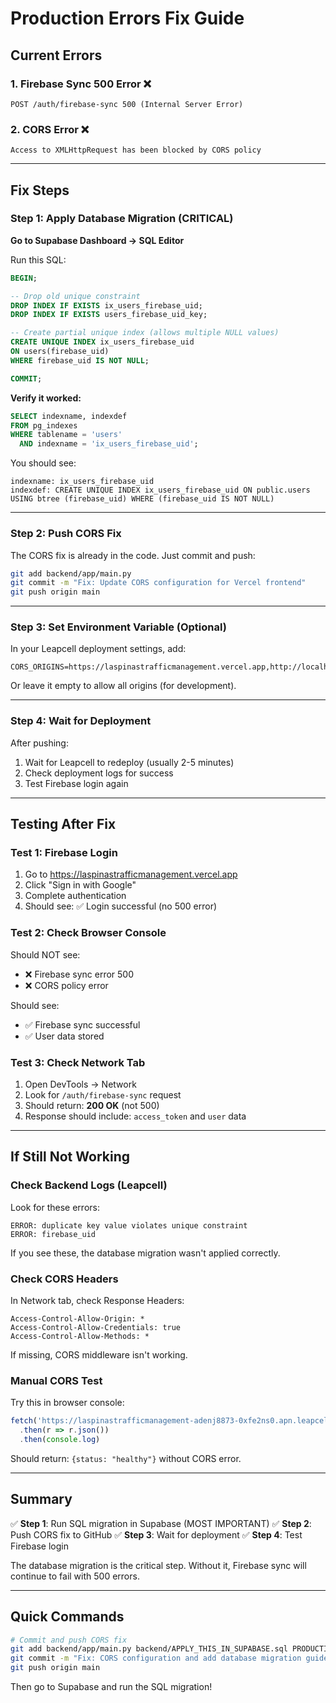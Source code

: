 # Production Errors Fix Guide

## Current Errors

### 1. Firebase Sync 500 Error ❌
```
POST /auth/firebase-sync 500 (Internal Server Error)
```

### 2. CORS Error ❌
```
Access to XMLHttpRequest has been blocked by CORS policy
```

---

## Fix Steps

### Step 1: Apply Database Migration (CRITICAL)

**Go to Supabase Dashboard → SQL Editor**

Run this SQL:

```sql
BEGIN;

-- Drop old unique constraint
DROP INDEX IF EXISTS ix_users_firebase_uid;
DROP INDEX IF EXISTS users_firebase_uid_key;

-- Create partial unique index (allows multiple NULL values)
CREATE UNIQUE INDEX ix_users_firebase_uid 
ON users(firebase_uid) 
WHERE firebase_uid IS NOT NULL;

COMMIT;
```

**Verify it worked:**
```sql
SELECT indexname, indexdef 
FROM pg_indexes 
WHERE tablename = 'users' 
  AND indexname = 'ix_users_firebase_uid';
```

You should see:
```
indexname: ix_users_firebase_uid
indexdef: CREATE UNIQUE INDEX ix_users_firebase_uid ON public.users USING btree (firebase_uid) WHERE (firebase_uid IS NOT NULL)
```

---

### Step 2: Push CORS Fix

The CORS fix is already in the code. Just commit and push:

```bash
git add backend/app/main.py
git commit -m "Fix: Update CORS configuration for Vercel frontend"
git push origin main
```

---

### Step 3: Set Environment Variable (Optional)

In your Leapcell deployment settings, add:

```
CORS_ORIGINS=https://laspinastrafficmanagement.vercel.app,http://localhost:5173
```

Or leave it empty to allow all origins (for development).

---

### Step 4: Wait for Deployment

After pushing:
1. Wait for Leapcell to redeploy (usually 2-5 minutes)
2. Check deployment logs for success
3. Test Firebase login again

---

## Testing After Fix

### Test 1: Firebase Login
1. Go to https://laspinastrafficmanagement.vercel.app
2. Click "Sign in with Google"
3. Complete authentication
4. Should see: ✅ Login successful (no 500 error)

### Test 2: Check Browser Console
Should NOT see:
- ❌ Firebase sync error 500
- ❌ CORS policy error

Should see:
- ✅ Firebase sync successful
- ✅ User data stored

### Test 3: Check Network Tab
1. Open DevTools → Network
2. Look for `/auth/firebase-sync` request
3. Should return: **200 OK** (not 500)
4. Response should include: `access_token` and `user` data

---

## If Still Not Working

### Check Backend Logs (Leapcell)

Look for these errors:
```
ERROR: duplicate key value violates unique constraint
ERROR: firebase_uid
```

If you see these, the database migration wasn't applied correctly.

### Check CORS Headers

In Network tab, check Response Headers:
```
Access-Control-Allow-Origin: *
Access-Control-Allow-Credentials: true
Access-Control-Allow-Methods: *
```

If missing, CORS middleware isn't working.

### Manual CORS Test

Try this in browser console:
```javascript
fetch('https://laspinastrafficmanagement-adenj8873-0xfe2ns0.apn.leapcell.dev/health')
  .then(r => r.json())
  .then(console.log)
```

Should return: `{status: "healthy"}` without CORS error.

---

## Summary

✅ **Step 1**: Run SQL migration in Supabase (MOST IMPORTANT)
✅ **Step 2**: Push CORS fix to GitHub
✅ **Step 3**: Wait for deployment
✅ **Step 4**: Test Firebase login

The database migration is the critical step. Without it, Firebase sync will continue to fail with 500 errors.

---

## Quick Commands

```bash
# Commit and push CORS fix
git add backend/app/main.py backend/APPLY_THIS_IN_SUPABASE.sql PRODUCTION_ERRORS_FIX.md
git commit -m "Fix: CORS configuration and add database migration guide"
git push origin main
```

Then go to Supabase and run the SQL migration!
